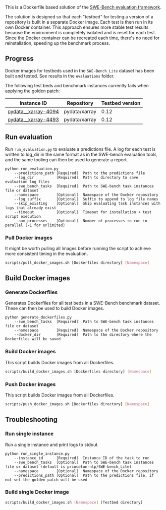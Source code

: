 This is a Dockerfile based solution of the [SWE-Bench evaluation framework](https://github.com/princeton-nlp/SWE-bench/tree/main/swebench/harness).

The solution is designed so that each "testbed" for testing a version of a repository is built in a separate Docker
image. Each test is then run in its own Docker container. This approach ensures more stable test results because the
environment is completely isolated and is reset for each test. Since the Docker container can be recreated each time,
there's no need for reinstallation, speeding up the benchmark process.

## Progress
Docker images for testbeds used in the `SWE-Bench_Lite` dataset has been built and tested. See results in the 
`evaluations` folder. 

The following test beds and benchmark instances currently fails when applying the golden patch:

| Instance ID | Repository | Testbed version |
| ----------- | ---------- | --------------- |
| [pydata__xarray-4094](https://github.com/aorwall/SWE-bench-docker/blob/main/evaluations/SWE-bench_Lite_golden/logs/pydata__xarray-4094.SWE-bench_Lite_golden.eval.log) | pydata/xarray | 0.12 |
| [pydata__xarray-4493](https://github.com/aorwall/SWE-bench-docker/blob//main/evaluations/SWE-bench_Lite_golden/logs/pydata__xarray-4493.SWE-bench_Lite_golden.eval.log) | pydata/xarray | 0.12 |

## Run evaluation
Run `run_evaluation.py` to evaluate a predictions file. A log for each test is written to log_dir in the same format
as in the SWE-bench evaluation tools, and the same tooling can then be used to generate a report. 

```
python run_evaluation.py 
    --predictions_path [Required]  Path to the predictions file 
    --log_dir          [Required]  Path to directory to save evaluation log files 
    --swe_bench_tasks  [Required]  Path to SWE-bench task instances file or dataset 
    --namespace        [Optional]  Namespace of the Docker repository 
    --log_suffix       [Optional]  Suffix to append to log file names
    --skip_existing    [Optional]  Skip evaluating task instances with logs that already exist
    --timeout          [Optional]  Timeout for installation + test script execution
    --num_processes    [Optional]  Number of processes to run in parallel (-1 for unlimited)
```

### Pull Docker images
It might be worth pulling all Images before running the script to achieve more consistent timing in the evaluation. 

```bash
scripts/pull_docker_images.sh [Dockerfiles directory] [Namespace]
```
## Build Docker images

### Generate Dockerfiles
Generates Dockerfiles for all test beds in a SWE-Bench benchmark dataset. These can then be used to build Docker images.

```
python generate_dockerfiles.py 
    --swe_bench_tasks  [Required]  Path to SWE-bench task instances file or dataset 
    --namespace        [Required]  Namespace of the Docker repository 
    --docker_dir       [Required]  Path to the directory where the Dockerfiles will be saved
```

### Build Docker images
This script builds Docker images from all Dockerfiles.

```bash
scripts/build_docker_images.sh [Dockerfiles directory] [Namespace]
```

### Push Docker images
This script builds Docker images from all Dockerfiles.

```bash
scripts/push_docker_images.sh [Dockerfiles directory] [Namespace]
```

## Troubleshooting

### Run single instance
Run a single instance and print logs to stdout. 

```
python run_single_instance.py 
    --instance_id      [Required]  Instance ID of the task to run
    --swe_bench_tasks  [Optional]  Path to SWE-bench task instances file or dataset (default is princeton-nlp/SWE-bench_Lite)
    --namespace        [Optional]  Namespace of the Docker repository
    --predictions_path [Optional]  Path to the predictions file, if not set the golden patch will be used
```

### Build single Docker image

```bash
scripts/build_docker_images.sh [Namespace] [Testbed directory]
```
